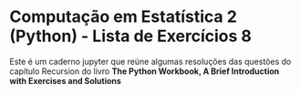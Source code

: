 # Computação em Estatística 2 (Python) - Lista de Exercícios 8
Este é um caderno jupyter que reúne algumas resoluções das questões do capítulo Recursion do livro **The Python Workbook, A Brief Introduction with Exercises and Solutions**
